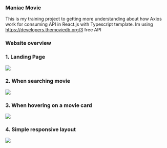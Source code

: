 ### Maniac Movie

This is my training project to getting more understanding about how Axios work for consuming API in React.js with Typescript template.
Im using https://developers.themoviedb.org/3 free API

### Website overview

<h3>1. Landing Page </h3>
<img src="https://user-images.githubusercontent.com/90816980/229334556-4a3d2d68-7192-4ef8-8fcb-1deee96424f1.png"/>

<h3>2. When searching movie </h3>
<img src="https://user-images.githubusercontent.com/90816980/229334617-d7622fd1-ce5f-4f22-ab62-c26571768f2e.png"/>

<h3>3. When hovering on a movie card </h3>
<img src="https://user-images.githubusercontent.com/90816980/229334640-360ae2ce-ba9c-4dc6-b4af-e968df6ea9cf.png"/>

<h3>4. Simple responsive layout </h3>
<img src="https://user-images.githubusercontent.com/90816980/229334668-c29a3bbe-71a6-4b30-8557-4bf5f9a3b71f.png"/>
